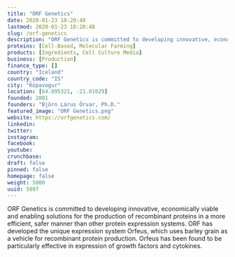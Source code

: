 ```yaml
---
title: "ORF Genetics"
date: 2020-01-23 18:20:48
lastmod: 2020-01-23 18:20:48
slug: /orf-genetics
description: "ORF Genetics is committed to developing innovative, economically viable and enabling solutions for the production of recombinant proteins in a more efficient, safer manner than other protein expression systems. ORF has developed the unique expression system Orfeus, which uses barley grain as a vehicle for recombinant protein production. Orfeus has been found to be particularly effective in expression of growth factors and cytokines."
proteins: [Cell-Based, Molecular Farming]
products: [Ingredients, Cell Culture Media]
business: [Production]
finance_type: []
country: "Iceland"
country_code: "IS"
city: "Kópavogur"
location: [64.095321, -21.81029]
founded: 2001
founders: "Björn Lárus Örvar, Ph.D."
featured_image: "ORF Genetics.png"
website: https://orfgenetics.com/
linkedin: 
twitter: 
instagram: 
facebook: 
youtube: 
crunchbase: 
draft: false
pinned: false
homepage: false
weight: 5000
uuid: 5897
---
```

ORF Genetics is committed to developing innovative, economically viable and enabling solutions for the production of recombinant proteins in a more efficient, safer manner than other protein expression systems. ORF has developed the unique expression system Orfeus, which uses barley grain as a vehicle for recombinant protein production. Orfeus has been found to be particularly effective in expression of growth factors and cytokines.
